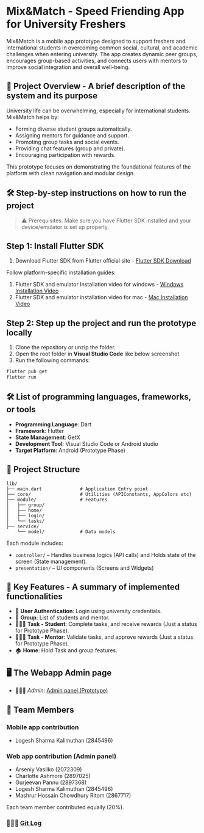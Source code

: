 # Mix&Match - Speed Friending App for University Freshers

Mix&Match is a mobile app prototype designed to support freshers and international students in overcoming common social, cultural, and academic challenges when entering university. The app creates dynamic peer groups, encourages group-based activities, and connects users with mentors to improve social integration and overall well-being.

## 📌 Project Overview - A brief description of the system and its purpose

University life can be overwhelming, especially for international students. Mix&Match helps by:
- Forming diverse student groups automatically.
- Assigning mentors for guidance and support.
- Promoting group tasks and social events.
- Providing chat features (group and private).
- Encouraging participation with rewards.

This prototype focuses on demonstrating the foundational features of the platform with clean navigation and modular design.


## 🛠️ Step-by-step instructions on how to run the project

> ⚠️ Prerequisites: Make sure you have Flutter SDK installed and your device/emulator is set up properly.

## Step 1: Install Flutter SDK

1. Download Flutter SDK from Flutter official site - [Flutter SDK Download](https://docs.flutter.dev/release/archive)

Follow platform-specific installation guides:
1. Flutter SDK and emulator Installation video for windows - [Windows Installation Video](https://www.youtube.com/watch?v=VFDbZk2xhO4)
2. Flutter SDK and emulator installation video for mac - [Mac Installation Video](https://www.youtube.com/watch?v=QG9bw4rWqrg)

## Step 2: Step up the project and run the prototype locally

1. Clone the repository or unzip the folder.
2. Open the root folder in **Visual Studio Code** like below screenshot
3. Run the following commands:

```bash
flutter pub get
flutter run
```

## 🛠️ List of programming languages, frameworks, or tools

- **Programming Language**: Dart
- **Framework**: Flutter
- **State Management**: GetX
- **Development Tool**: Visual Studio Code or Android studio
- **Target Platform**: Android (Prototype Phase)


## 📂 Project Structure

```
lib/
├── main.dart              # Application Entry point
├── core/                  # Utilities (APIConstants, AppColors etc)
├── module/                # Features
│   ├── group/             
│   ├── home/
│   ├── login/
│   └── tasks/
├── service/                
    └── model/             # Data models
```

Each module includes:
- `controller/` – Handles business logics (API calls) and Holds state of the screen (State management).
- `presentation/` – UI components (Screens and Widgets)


## 🎯 Key Features - A summary of implemented functionalities

- 🔐 **User Authentication**: Login using university credentials.
- 👥 **Group**: List of students and mentor.
- 👩🏻‍🎓 **Task - Student**: Complete tasks, and receive rewards (Just a status for Prototype Phase).
- 👩🏻‍💼 **Task - Mentor**: Validate tasks, and approve rewards (Just a status for Prototype Phase).
- 🏠 **Home**: Hold Task and group features.

## 🖥️ The Webapp Admin page

- 👩🏻‍💻 *Admin*: [Admin panel (Prototype)](https://bus-test-f592.onrender.com/)


## 👥 Team Members

### Mobile app contribution 

- Logesh Sharma Kalimuthan (2845496) 

### Web app contribution (Admin panel)

- Arseniy Vasilko (2072309)
- Charlotte Ashmore (2897025)
- Gurjeevan Pannu (2897368)
- Logesh Sharma Kalimuthan (2845496) 
- Mashrur Hossain Chowdhury Ritom (2867717)

Each team member contributed equally (20%).

### 👨🏽‍💻 [Git Log](https://github.com/Logeshsharma/bus-assignment2-moibleapp-prototype/blob/main/git-log.txt)




